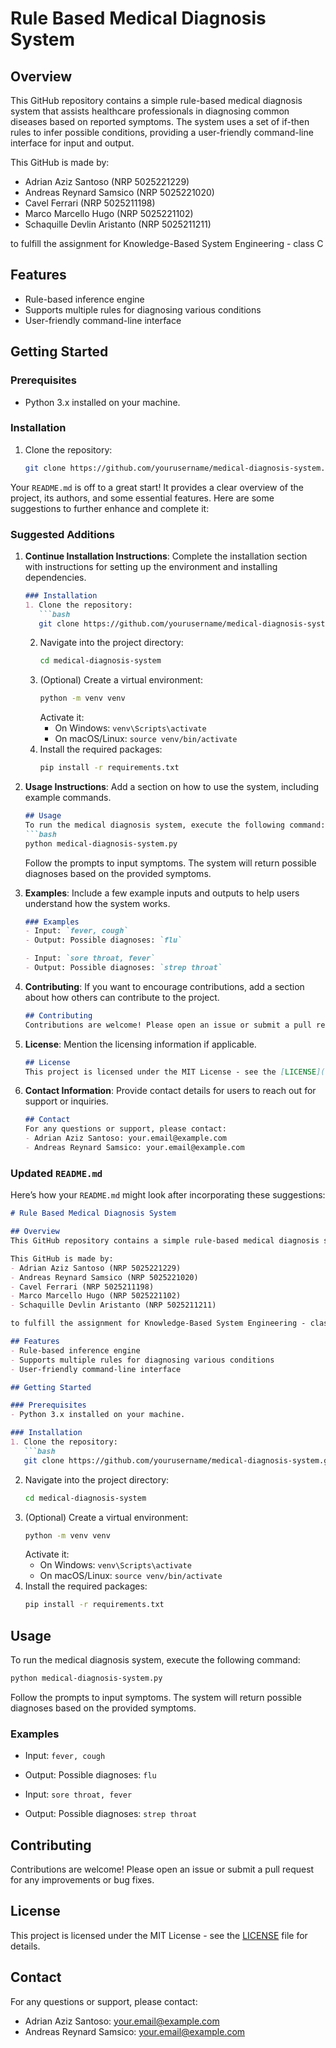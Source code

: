 # Rule Based Medical Diagnosis System

## Overview
This GitHub repository contains a simple rule-based medical diagnosis system that assists healthcare professionals in diagnosing common diseases based on reported symptoms. The system uses a set of if-then rules to infer possible conditions, providing a user-friendly command-line interface for input and output.

This GitHub is made by:
- Adrian Aziz Santoso (NRP 5025221229)
- Andreas Reynard Samsico (NRP 5025221020)
- Cavel Ferrari (NRP 5025211198)
- Marco Marcello Hugo (NRP 5025221102)
- Schaquille Devlin Aristanto (NRP 5025211211)

to fulfill the assignment for Knowledge-Based System Engineering - class C

## Features
- Rule-based inference engine
- Supports multiple rules for diagnosing various conditions
- User-friendly command-line interface

## Getting Started

### Prerequisites
- Python 3.x installed on your machine.

### Installation
1. Clone the repository:
   ```bash
   git clone https://github.com/yourusername/medical-diagnosis-system.git

Your `README.md` is off to a great start! It provides a clear overview of the project, its authors, and some essential features. Here are some suggestions to further enhance and complete it:

### Suggested Additions

1. **Continue Installation Instructions**:
   Complete the installation section with instructions for setting up the environment and installing dependencies.

   ```markdown
   ### Installation
   1. Clone the repository:
      ```bash
      git clone https://github.com/yourusername/medical-diagnosis-system.git
      ```
   2. Navigate into the project directory:
      ```bash
      cd medical-diagnosis-system
      ```
   3. (Optional) Create a virtual environment:
      ```bash
      python -m venv venv
      ```
      Activate it:
      - On Windows: `venv\Scripts\activate`
      - On macOS/Linux: `source venv/bin/activate`
   4. Install the required packages:
      ```bash
      pip install -r requirements.txt
      ```

2. **Usage Instructions**:
   Add a section on how to use the system, including example commands.

   ```markdown
   ## Usage
   To run the medical diagnosis system, execute the following command:
   ```bash
   python medical-diagnosis-system.py
   ```
   Follow the prompts to input symptoms. The system will return possible diagnoses based on the provided symptoms.

3. **Examples**:
   Include a few example inputs and outputs to help users understand how the system works.

   ```markdown
   ### Examples
   - Input: `fever, cough`
   - Output: Possible diagnoses: `flu`
   
   - Input: `sore throat, fever`
   - Output: Possible diagnoses: `strep throat`
   ```

4. **Contributing**:
   If you want to encourage contributions, add a section about how others can contribute to the project.

   ```markdown
   ## Contributing
   Contributions are welcome! Please open an issue or submit a pull request for any improvements or bug fixes.
   ```

5. **License**:
   Mention the licensing information if applicable.

   ```markdown
   ## License
   This project is licensed under the MIT License - see the [LICENSE](LICENSE) file for details.
   ```

6. **Contact Information**:
   Provide contact details for users to reach out for support or inquiries.

   ```markdown
   ## Contact
   For any questions or support, please contact:
   - Adrian Aziz Santoso: your.email@example.com
   - Andreas Reynard Samsico: your.email@example.com
   ```

### Updated `README.md`
Here’s how your `README.md` might look after incorporating these suggestions:

```markdown
# Rule Based Medical Diagnosis System

## Overview
This GitHub repository contains a simple rule-based medical diagnosis system that assists healthcare professionals in diagnosing common diseases based on reported symptoms. The system uses a set of if-then rules to infer possible conditions, providing a user-friendly command-line interface for input and output.

This GitHub is made by:
- Adrian Aziz Santoso (NRP 5025221229)
- Andreas Reynard Samsico (NRP 5025221020)
- Cavel Ferrari (NRP 5025211198)
- Marco Marcello Hugo (NRP 5025221102)
- Schaquille Devlin Aristanto (NRP 5025211211)

to fulfill the assignment for Knowledge-Based System Engineering - class C

## Features
- Rule-based inference engine
- Supports multiple rules for diagnosing various conditions
- User-friendly command-line interface

## Getting Started

### Prerequisites
- Python 3.x installed on your machine.

### Installation
1. Clone the repository:
   ```bash
   git clone https://github.com/yourusername/medical-diagnosis-system.git
   ```
2. Navigate into the project directory:
   ```bash
   cd medical-diagnosis-system
   ```
3. (Optional) Create a virtual environment:
   ```bash
   python -m venv venv
   ```
   Activate it:
   - On Windows: `venv\Scripts\activate`
   - On macOS/Linux: `source venv/bin/activate`
4. Install the required packages:
   ```bash
   pip install -r requirements.txt
   ```

## Usage
To run the medical diagnosis system, execute the following command:
```bash
python medical-diagnosis-system.py
```
Follow the prompts to input symptoms. The system will return possible diagnoses based on the provided symptoms.

### Examples
- Input: `fever, cough`
- Output: Possible diagnoses: `flu`
  
- Input: `sore throat, fever`
- Output: Possible diagnoses: `strep throat`

## Contributing
Contributions are welcome! Please open an issue or submit a pull request for any improvements or bug fixes.

## License
This project is licensed under the MIT License - see the [LICENSE](LICENSE) file for details.

## Contact
For any questions or support, please contact:
- Adrian Aziz Santoso: your.email@example.com
- Andreas Reynard Samsico: your.email@example.com